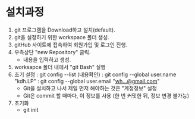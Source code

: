 # 설치과정
1. git 프로그램을 Download하고 설치(default).
2. git을 설정하기 위한 workspace 폴더 생성.
3. gitHub 사이트에 접속하여 회원가입 및 로그인 진행.
4. 우측상단 "new Repository" 클릭.
	- 내용을 입력하고 생성.
5. worksapce 폴더 내에서 "git Bash" 실행
6. 초기 설정
	: git  config --list (내용확인)
	: git config --global user.name "kdh.LP"
	: git config --global user.email "wh...@gmail.com"
	- Git을 설치하고 나서 제일 먼저 해야하는 것은 "계정정보" 설정
	- Git은 commit 할 때마다, 이 정보를 사용
     (한 번 커밋한 뒤, 정보 변경 불가능)
7. 초기화
    - git init
